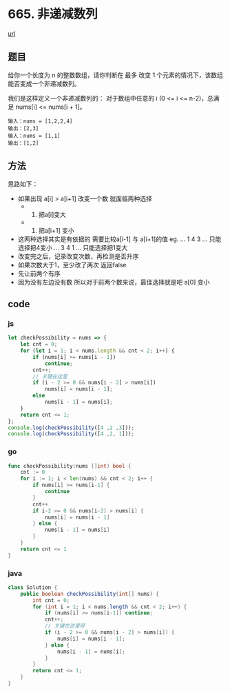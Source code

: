 # 665. 非递减数列


[url](https://leetcode-cn.com/problems/non-decreasing-array/)


## 题目
给你一个长度为 n 的整数数组，请你判断在 最多 改变 1 个元素的情况下，该数组能否变成一个非递减数列。

我们是这样定义一个非递减数列的： 对于数组中任意的 i (0 <= i <= n-2)，总满足 nums[i] <= nums[i + 1]。


```
输入：nums = [1,2,2,4]
输出：[2,3]
输入：nums = [1,1]
输出：[1,2]
```


## 方法
思路如下：
- 如果出现 a[i] > a[i+1]   改变一个数 就面临两种选择
  - 1. 把a[i]变大
  - 1. 把a[i+1] 变小
- 这两种选择其实是有依据的 需要比较a[i-1] 与 a[i+1]的值
eg.  ... 1 4 3 ...   只能选择把4变小   ... 3 4 1 ... 只能选择把1变大
- 改变完之后，记录改变次数，再检测是否升序
- 如果次数大于1，至少改了两次 返回false
- 先让前两个有序
- 因为没有左边没有数 所以对于前两个数来说，最佳选择就是吧 a[0] 变小

## code

### js

```js
let checkPossibility = nums => {
    let cnt = 0;
    for (let i = 1; i < nums.length && cnt < 2; i++) {
        if (nums[i] >= nums[i - 1])
            continue;
        cnt++;
        // 关键在这里
        if (i - 2 >= 0 && nums[i - 2] > nums[i])
            nums[i] = nums[i - 1];
        else
            nums[i - 1] = nums[i];
    }
    return cnt <= 1;
};
console.log(checkPossibility([4 ,2 ,3]));
console.log(checkPossibility([4 ,2, 1]));
```

### go

```go
func checkPossibility(nums []int) bool {
	cnt := 0
	for i := 1; i < len(nums) && cnt < 2; i++ {
		if nums[i] >= nums[i-1] {
			continue
		}
		cnt++
		if i-2 >= 0 && nums[i-2] > nums[i] {
			nums[i] = nums[i - 1]
		} else {
			nums[i - 1] = nums[i]
		}
	}
	return cnt <= 1
}
```

### java

```java
class Solution {
    public boolean checkPossibility(int[] nums) {
        int cnt = 0;
        for (int i = 1; i < nums.length && cnt < 2; i++) {
            if (nums[i] >= nums[i-1]) continue;
            cnt++;
            // 关键在这里呀
            if (i - 2 >= 0 && nums[i - 2] > nums[i]) {
                nums[i] = nums[i - 1];
            } else {
                nums[i - 1] = nums[i];
            }
        }
        return cnt <= 1;
    }
}
```

